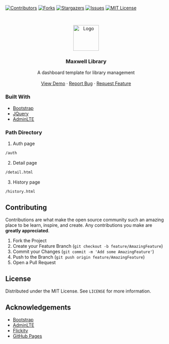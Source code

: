 [![Contributors][contributors-shield]][contributors-url]
[![Forks][forks-shield]][forks-url]
[![Stargazers][stars-shield]][stars-url]
[![Issues][issues-shield]][issues-url]
[![MIT License][license-shield]][license-url]



<!-- PROJECT LOGO -->
<br />
<p align="center">
  <a href="https://chandrapd.github.io/maxwell-library">
    <img src="https://chandrapd.github.io/maxwell-library/auth/assets/images/bookshelf.png" alt="Logo" width="80" height="80">
  </a>

  <h3 align="center">Maxwell Library</h3>

  <p align="center">
    A dashboard template for library management
    <br />
    <br />
    <a href="https://chandrapd.github.io/maxwell-library">View Demo</a>
    ·
    <a href="https://github.com/chandraPD/maxwell-library/issues">Report Bug</a>
    ·
    <a href="https://github.com/chandraPD/maxwell-library/issues">Request Feature</a>
  </p>
</p>



### Built With

* [Bootstrap](https://getbootstrap.com)
* [JQuery](https://jquery.com)
* [AdminLTE](https://adminlte.io)



### Path Directory

1. Auth page
```sh
/auth
```
2. Detail page
```sh
/detail.html
```
3. History page
```sh
/history.html
```

<!-- CONTRIBUTING -->
## Contributing

Contributions are what make the open source community such an amazing place to be learn, inspire, and create. Any contributions you make are **greatly appreciated**.

1. Fork the Project
2. Create your Feature Branch (`git checkout -b feature/AmazingFeature`)
3. Commit your Changes (`git commit -m 'Add some AmazingFeature'`)
4. Push to the Branch (`git push origin feature/AmazingFeature`)
5. Open a Pull Request



<!-- LICENSE -->
## License

Distributed under the MIT License. See `LICENSE` for more information.


<!-- ACKNOWLEDGEMENTS -->
## Acknowledgements
* [Bootstrap](https://www.getbootstrap.com)
* [AdminLTE](https://adminlte.io)
* [Flickity](https://flickity.metafizzy.co/)
* [GitHub Pages](https://pages.github.com)


<!-- MARKDOWN LINKS & IMAGES -->
<!-- https://www.markdownguide.org/basic-syntax/#reference-style-links -->
[contributors-shield]: https://img.shields.io/github/contributors/othneildrew/Best-README-Template.svg?style=flat-square
[contributors-url]: https://chandrapd.github.io/maxwell-library/graphs/contributors
[forks-shield]: https://img.shields.io/github/forks/othneildrew/Best-README-Template.svg?style=flat-square
[forks-url]: https://chandrapd.github.io/maxwell-library/network/members
[stars-shield]: https://img.shields.io/github/stars/othneildrew/Best-README-Template.svg?style=flat-square
[stars-url]: https://chandrapd.github.io/maxwell-library/stargazers
[issues-shield]: https://img.shields.io/github/issues/othneildrew/Best-README-Template.svg?style=flat-square
[issues-url]: https://chandrapd.github.io/maxwell-library/issues
[license-shield]: https://img.shields.io/github/license/othneildrew/Best-README-Template.svg?style=flat-square
[license-url]: https://chandrapd.github.io/maxwell-library/main/LICENSE.txt